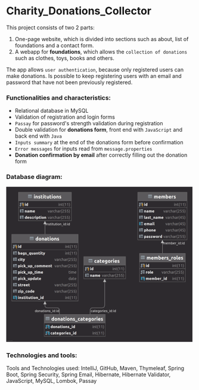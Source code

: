 # Charity_Donations_Collector

This project consists of two 2 parts:
1. One-page website, which is divided into sections such as about, list of foundations and a contact form.
2. A webapp for **foundations**, which allows the `collection of donations` such as clothes, toys, books and others.

The app allows `user authentication`, because only registered users can make donations. Is possible to keep registering 
users with an email and password that have not been previously registered.

### Functionalities and characteristics:
- Relational database in MySQL
- Validation of registration and login forms
- `Passay` for password's strength validation during registration
- Double validation for **donations form**, front end with `JavaScript` and back end with `Java`
- `Inputs summary` at the end of the donations form before confirmation
- `Error messages` for inputs read from `message.properties`
- **Donation confirmation by email** after correctly filling out the donation form

### Database diagram:
<img src="database-diagram.png" alt="database" width="500">

### Technologies and tools:
Tools and Technologies used: IntelliJ, GitHub, Maven, Thymeleaf, Spring Boot, Spring Security, Spring Email, Hibernate,
Hibernate Validator, JavaScript, MySQL, Lombok, Passay